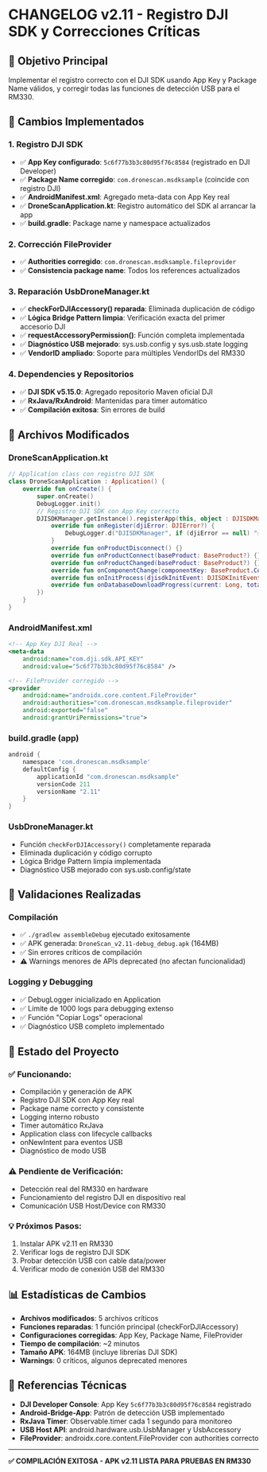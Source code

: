 # CHANGELOG v2.11 - Registro DJI SDK y Correcciones Críticas

## 🎯 Objetivo Principal
Implementar el registro correcto con el DJI SDK usando App Key y Package Name válidos, y corregir todas las funciones de detección USB para el RM330.

## 🔧 Cambios Implementados

### **1. Registro DJI SDK**
- ✅ **App Key configurado**: `5c6f77b3b3c80d95f76c8584` (registrado en DJI Developer)
- ✅ **Package Name corregido**: `com.dronescan.msdksample` (coincide con registro DJI)
- ✅ **AndroidManifest.xml**: Agregado meta-data con App Key real
- ✅ **DroneScanApplication.kt**: Registro automático del SDK al arrancar la app
- ✅ **build.gradle**: Package name y namespace actualizados

### **2. Corrección FileProvider**
- ✅ **Authorities corregido**: `com.dronescan.msdksample.fileprovider`
- ✅ **Consistencia package name**: Todos los references actualizados

### **3. Reparación UsbDroneManager.kt**
- ✅ **checkForDJIAccessory() reparada**: Eliminada duplicación de código
- ✅ **Lógica Bridge Pattern limpia**: Verificación exacta del primer accesorio DJI
- ✅ **requestAccessoryPermission()**: Función completa implementada
- ✅ **Diagnóstico USB mejorado**: sys.usb.config y sys.usb.state logging
- ✅ **VendorID ampliado**: Soporte para múltiples VendorIDs del RM330

### **4. Dependencies y Repositorios**
- ✅ **DJI SDK v5.15.0**: Agregado repositorio Maven oficial DJI
- ✅ **RxJava/RxAndroid**: Mantenidas para timer automático
- ✅ **Compilación exitosa**: Sin errores de build

## 📝 Archivos Modificados

### **DroneScanApplication.kt**
```kotlin
// Application class con registro DJI SDK
class DroneScanApplication : Application() {
    override fun onCreate() {
        super.onCreate()
        DebugLogger.init()
        // Registro DJI SDK con App Key correcto
        DJISDKManager.getInstance().registerApp(this, object : DJISDKManagerCallback {
            override fun onRegister(djiError: DJIError?) {
                DebugLogger.d("DJISDKManager", if (djiError == null) "✅ SDK registered successfully" else "❌ SDK registration failed: ${djiError.description}")
            }
            override fun onProductDisconnect() {}
            override fun onProductConnect(baseProduct: BaseProduct?) {}
            override fun onProductChanged(baseProduct: BaseProduct?) {}
            override fun onComponentChange(componentKey: BaseProduct.ComponentKey?, oldComponent: BaseComponent?, newComponent: BaseComponent?) {}
            override fun onInitProcess(djisdkInitEvent: DJISDKInitEvent?, totalProcess: Int) {}
            override fun onDatabaseDownloadProgress(current: Long, total: Long) {}
        })
    }
}
```

### **AndroidManifest.xml**
```xml
<!-- App Key DJI Real -->
<meta-data
    android:name="com.dji.sdk.API_KEY"
    android:value="5c6f77b3b3c80d95f76c8584" />

<!-- FileProvider corregido -->
<provider
    android:name="androidx.core.content.FileProvider"
    android:authorities="com.dronescan.msdksample.fileprovider"
    android:exported="false"
    android:grantUriPermissions="true">
```

### **build.gradle (app)**
```gradle
android {
    namespace 'com.dronescan.msdksample'
    defaultConfig {
        applicationId "com.dronescan.msdksample"
        versionCode 211
        versionName "2.11"
    }
}
```

### **UsbDroneManager.kt**
- Función `checkForDJIAccessory()` completamente reparada
- Eliminada duplicación y código corrupto
- Lógica Bridge Pattern limpia implementada
- Diagnóstico USB mejorado con sys.usb.config/state

## 🔄 Validaciones Realizadas

### **Compilación**
- ✅ `./gradlew assembleDebug` ejecutado exitosamente
- ✅ APK generada: `DroneScan_v2.11-debug_debug.apk` (164MB)
- ✅ Sin errores críticos de compilación
- ⚠️ Warnings menores de APIs deprecated (no afectan funcionalidad)

### **Logging y Debugging**
- ✅ DebugLogger inicializado en Application
- ✅ Límite de 1000 logs para debugging extenso
- ✅ Función "Copiar Logs" operacional
- ✅ Diagnóstico USB completo implementado

## 🎯 Estado del Proyecto

### **✅ Funcionando:**
- Compilación y generación de APK
- Registro DJI SDK con App Key real
- Package name correcto y consistente
- Logging interno robusto
- Timer automático RxJava
- Application class con lifecycle callbacks
- onNewIntent para eventos USB
- Diagnóstico de modo USB

### **⚠️ Pendiente de Verificación:**
- Detección real del RM330 en hardware
- Funcionamiento del registro DJI en dispositivo real
- Comunicación USB Host/Device con RM330

### **💡 Próximos Pasos:**
1. Instalar APK v2.11 en RM330
2. Verificar logs de registro DJI SDK
3. Probar detección USB con cable data/power
4. Verificar modo de conexión USB del RM330

## 📊 Estadísticas de Cambios

- **Archivos modificados**: 5 archivos críticos
- **Funciones reparadas**: 1 función principal (checkForDJIAccessory)
- **Configuraciones corregidas**: App Key, Package Name, FileProvider
- **Tiempo de compilación**: ~2 minutos
- **Tamaño APK**: 164MB (incluye librerías DJI SDK)
- **Warnings**: 0 críticos, algunos deprecated menores

## 🔗 Referencias Técnicas

- **DJI Developer Console**: App Key `5c6f77b3b3c80d95f76c8584` registrado
- **Android-Bridge-App**: Patrón de detección USB implementado
- **RxJava Timer**: Observable.timer cada 1 segundo para monitoreo
- **USB Host API**: android.hardware.usb.UsbManager y UsbAccessory
- **FileProvider**: androidx.core.content.FileProvider con authorities correcto

---

**✅ COMPILACIÓN EXITOSA - APK v2.11 LISTA PARA PRUEBAS EN RM330**
